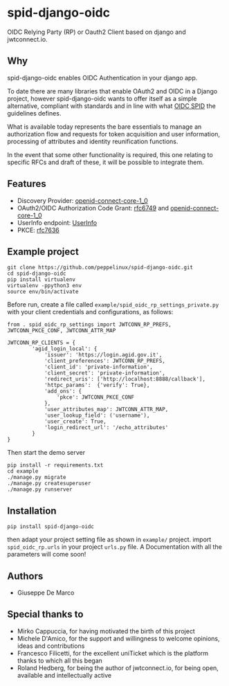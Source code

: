 # spid-django-oidc
OIDC Relying Party (RP) or Oauth2 Client based on django and jwtconnect.io.

## Why

spid-django-oidc enables OIDC Authentication in your django app.

To date there are many libraries that enable OAuth2 and OIDC in a Django project,
however spid-django-oidc wants to offer itself as a simple alternative, compliant with
standards and in line with what [OIDC SPID](https://docs.italia.it/AgID/documenti-in-consultazione/lg-openidconnect-spid-docs/it/bozza/index.html)
the guidelines defines.

What is available today represents the bare essentials to manage an authorization flow and requests
for token acquisition and user information, processing of attributes and identity reunification functions.

In the event that some other functionality is required, this one relating to specific RFCs and draft of these, it will be possible to integrate them.

## Features

 - Discovery Provider: [openid-connect-core-1_0](https://openid.net/specs/openid-connect-core-1_0.html#SelfIssuedDiscovery)
 - OAuth2/OIDC Authorization Code Grant: [rfc6749](https://tools.ietf.org/html/rfc6749#section-4.1) and [openid-connect-core-1_0](https://openid.net/specs/openid-connect-core-1_0.html#CodeFlowAuth)
 - UserInfo endpoint: [UserInfo](https://openid.net/specs/openid-connect-core-1_0.html#UserInfo)
 - PKCE: [rfc7636](https://tools.ietf.org/html/rfc7636)

## Example project

````
git clone https://github.com/peppelinux/spid-django-oidc.git
cd spid-django-oidc
pip install virtualenv
virtualenv -ppython3 env
source env/bin/activate
````

Before run, create a file called `example/spid_oidc_rp_settings_private.py` with your client credentials and configurations, as follows:

````
from . spid_oidc_rp_settings import JWTCONN_RP_PREFS, JWTCONN_PKCE_CONF, JWTCONN_ATTR_MAP

JWTCONN_RP_CLIENTS = {
        'agid_login_local': {
            'issuer': 'https://login.agid.gov.it',
            'client_preferences': JWTCONN_RP_PREFS,
            'client_id': 'private-information',
            'client_secret': 'private-information',
            'redirect_uris': ['http://localhost:8888/callback'],
            'httpc_params':  {'verify': True},
            'add_ons': {
                'pkce': JWTCONN_PKCE_CONF
            },
            'user_attributes_map': JWTCONN_ATTR_MAP,
            'user_lookup_field': ('username'),
            'user_create': True,
            'login_redirect_url': '/echo_attributes'
        }
}
````

Then start the demo server
````
pip install -r requirements.txt
cd example
./manage.py migrate
./manage.py createsuperuser
./manage.py runserver
````

## Installation


````
pip install spid-django-oidc
````

then adapt your project setting file as shown in `example/` project.
import `spid_oidc_rp.urls` in your project `urls.py` file.
A Documentation with all the parameters will come soon!


## Authors

 - Giuseppe De Marco


## Special thanks to

 - Mirko Cappuccia, for having motivated the birth of this project
 - Michele D'Amico, for the support and willingness to welcome opinions, ideas and contributions
 - Francesco Filicetti, for the excellent uniTicket which is the platform thanks to which all this began
 - Roland Hedberg, for being the author of jwtconnect.io, for being open, available and intellectually active
